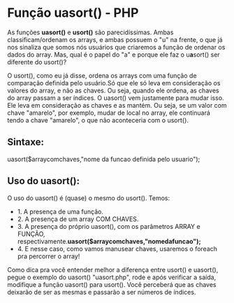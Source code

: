 <h1>Função uasort() - PHP</h1>
<p>As funções <b>uasort()</b> e <b>usort()</b> são parecidíssimas. Ambas classificam/ordenam os arrays, e ambas possuem o "u" na frente, o que já nos sinaliza que somos nós usuários que criaremos a função de ordenar os dados do array. Mas, qual é o papel do "a" e porque ele faz o u<b>a</b>sort() ser diferente do usort()?</p>
<p>O usort(), como eu já disse, ordena os arrays com uma função de comparação definida pelo usuário.Só que ele só leva em consideração os valores do array, e não as chaves. Ou seja, quando ele ordena, as chaves do array passam a ser índices. O uasort() vem justamente para mudar isso. Ele leva em consideração as chaves e as mantém. Ou seja, se um valor com chave "amarelo", por exemplo, mudar de local no array, ele continuará tendo a chave "amarelo", o que não aconteceria com o usort().</p>
<h2>Sintaxe:</h2>
<p>uasort($arraycomchaves,"nome da funcao definida pelo usuario");</p>
<h2>Uso do uasort():</h2>
<p>O uso do uasort() é (quase) o mesmo do usort(). Temos:
<ul>
    <li>1. A presença de uma função. </li>
    <li>2. A presença de um array COM CHAVES.</li>
    <li>3. A presença do próprio uasort(), com os parâmetros ARRAY e FUNÇÃO, respectivamente.<b>uasort($arraycomchaves,"nomedafuncao");</b></li>
    <li>4. E nesse caso, como vamos manusear chaves, usaremos o foreach pra percorrer o array!</li>
</ul>
</p>
<p>Como dica pra você entender melhor a diferença entre usort() e uasort(), pegue o exemplo do uasort() "uasort.php", rode e após verificar a saída, modifique a função uasort() para usort(). Você perceberá que as chaves deixarão de ser as mesmas e passarão a ser números de índices.</p>